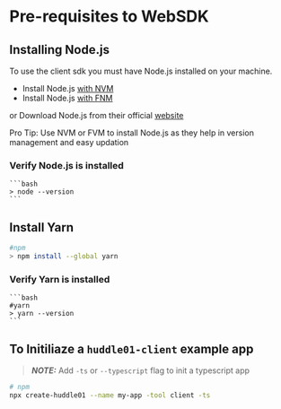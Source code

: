 # Pre-requisites to WebSDK

## Installing Node.js

To use the client sdk you must have Node.js installed on your machine.

- Install Node.js [with NVM](https://github.com/nvm-sh/nvm)
- Install Node.js [with FNM](https://github.com/Schniz/fnm)

or Download Node.js from their official [website](https://nodejs.org)

Pro Tip: Use NVM or FVM to install Node.js as they help in version management and easy updation

### Verify Node.js is installed

    ```bash
    > node --version
    ```

## Install Yarn

```bash
#npm
> npm install --global yarn
```

### Verify Yarn is installed

    ```bash
    #yarn
    > yarn --version
    ```

## To Initiliaze a `huddle01-client` example app

> **_NOTE:_** Add `-ts` or `--typescript` flag to init a typescript app

```bash
# npm
npx create-huddle01 --name my-app -tool client -ts
```
